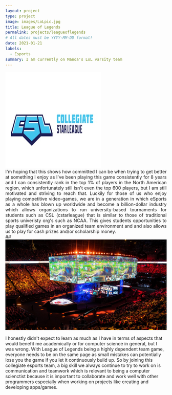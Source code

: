 ```yaml
---
layout: project
type: project
image: images/LoLpic.jpg
title: League of Legends 
permalink: projects/leagueoflegends
# All dates must be YYYY-MM-DD format!
date: 2021-01-21
labels:
  - Esports
summary: I am currently on Manoa's LoL varsity team
---
```


<div >
  <img class="ui small image" src="../images/cslpic.jpg">
</div>
<div align="justify">
I'm hoping that this shows how committed I can be when trying to get better at something I enjoy as I've been playing this game consistently for 8 years and I can consistently rank in the top 1% of players in the North American region, which unfortunately still isn't even the top 600 players, but I am still motivated and striving to reach that. Luckily for those of us who enjoy playing competitive video-games, we are in a generation in which eSports as a whole has blown up worldwide and become a billion-dollar industry which allows organizations to run university-based tournaments for students such as CSL (cstarleague) that is similar to those of traditional sports univeristy org's such as NCAA. This gives students opportunities to play qualified games in an organized team environment and and also allows us to play for cash prizes and/or scholarship money.
</div>
##
<div >
  <img class="ui massive image" src="../images/lolstadium.jpg">
</div>

I honestly didn't expect to learn as much as I have in terms of aspects that would benefit me academically or for computer science in general, but I was wrong. With League of Legends being a highly dependent team game, everyone needs to be on the same page as small mistakes can potentially lose you the game if you let it continuously build up. So by joining this collegiate esports team, a big skill we always continue to try to work on is communication and teamwork which is relevant to being a computer scienctist because it is important to collaborate and work well with other programmers especially when working on projects like creating and developing apps/games.






